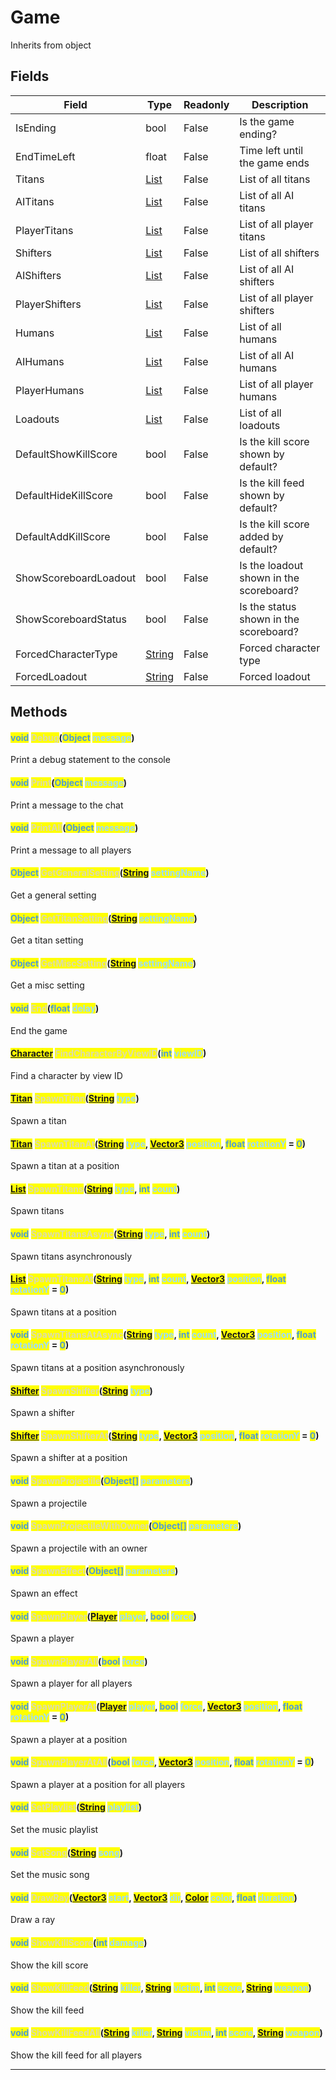 # Game
Inherits from object
## Fields
|Field|Type|Readonly|Description|
|---|---|---|---|
|IsEnding|bool|False|Is the game ending?|
|EndTimeLeft|float|False|Time left until the game ends|
|Titans|[List](../objects/List.md)|False|List of all titans|
|AITitans|[List](../objects/List.md)|False|List of all AI titans|
|PlayerTitans|[List](../objects/List.md)|False|List of all player titans|
|Shifters|[List](../objects/List.md)|False|List of all shifters|
|AIShifters|[List](../objects/List.md)|False|List of all AI shifters|
|PlayerShifters|[List](../objects/List.md)|False|List of all player shifters|
|Humans|[List](../objects/List.md)|False|List of all humans|
|AIHumans|[List](../objects/List.md)|False|List of all AI humans|
|PlayerHumans|[List](../objects/List.md)|False|List of all player humans|
|Loadouts|[List](../objects/List.md)|False|List of all loadouts|
|DefaultShowKillScore|bool|False|Is the kill score shown by default?|
|DefaultHideKillScore|bool|False|Is the kill feed shown by default?|
|DefaultAddKillScore|bool|False|Is the kill score added by default?|
|ShowScoreboardLoadout|bool|False|Is the loadout shown in the scoreboard?|
|ShowScoreboardStatus|bool|False|Is the status shown in the scoreboard?|
|ForcedCharacterType|[String](../static/String.md)|False|Forced character type|
|ForcedLoadout|[String](../static/String.md)|False|Forced loadout|
## Methods
#### <mark style="color:#509cd4;">void</mark> <mark style="color:#dcdcaa;">Debug</mark>(<mark style="color:#509cd4;">Object</mark> <mark style="color:#9cdcfe;">message</mark>)
Print a debug statement to the console
#### <mark style="color:#509cd4;">void</mark> <mark style="color:#dcdcaa;">Print</mark>(<mark style="color:#509cd4;">Object</mark> <mark style="color:#9cdcfe;">message</mark>)
Print a message to the chat
#### <mark style="color:#509cd4;">void</mark> <mark style="color:#dcdcaa;">PrintAll</mark>(<mark style="color:#509cd4;">Object</mark> <mark style="color:#9cdcfe;">message</mark>)
Print a message to all players
#### <mark style="color:#509cd4;">Object</mark> <mark style="color:#dcdcaa;">GetGeneralSetting</mark>(<mark style="color:#509cd4;">[String](../static/String.md)</mark> <mark style="color:#9cdcfe;">settingName</mark>)
Get a general setting
#### <mark style="color:#509cd4;">Object</mark> <mark style="color:#dcdcaa;">GetTitanSetting</mark>(<mark style="color:#509cd4;">[String](../static/String.md)</mark> <mark style="color:#9cdcfe;">settingName</mark>)
Get a titan setting
#### <mark style="color:#509cd4;">Object</mark> <mark style="color:#dcdcaa;">GetMiscSetting</mark>(<mark style="color:#509cd4;">[String](../static/String.md)</mark> <mark style="color:#9cdcfe;">settingName</mark>)
Get a misc setting
#### <mark style="color:#509cd4;">void</mark> <mark style="color:#dcdcaa;">End</mark>(<mark style="color:#509cd4;">float</mark> <mark style="color:#9cdcfe;">delay</mark>)
End the game
#### <mark style="color:#509cd4;">[Character](../objects/Character.md)</mark> <mark style="color:#dcdcaa;">FindCharacterByViewID</mark>(<mark style="color:#509cd4;">int</mark> <mark style="color:#9cdcfe;">viewID</mark>)
Find a character by view ID
#### <mark style="color:#509cd4;">[Titan](../objects/Titan.md)</mark> <mark style="color:#dcdcaa;">SpawnTitan</mark>(<mark style="color:#509cd4;">[String](../static/String.md)</mark> <mark style="color:#9cdcfe;">type</mark>)
Spawn a titan
#### <mark style="color:#509cd4;">[Titan](../objects/Titan.md)</mark> <mark style="color:#dcdcaa;">SpawnTitanAt</mark>(<mark style="color:#509cd4;">[String](../static/String.md)</mark> <mark style="color:#9cdcfe;">type</mark>, <mark style="color:#509cd4;">[Vector3](../objects/Vector3.md)</mark> <mark style="color:#9cdcfe;">position</mark>, <mark style="color:#509cd4;">float</mark> <mark style="color:#9cdcfe;">rotationY</mark> = <mark style="color:#509cd4;">0</mark>)
Spawn a titan at a position
#### <mark style="color:#509cd4;">[List](../objects/List.md)</mark> <mark style="color:#dcdcaa;">SpawnTitans</mark>(<mark style="color:#509cd4;">[String](../static/String.md)</mark> <mark style="color:#9cdcfe;">type</mark>, <mark style="color:#509cd4;">int</mark> <mark style="color:#9cdcfe;">count</mark>)
Spawn titans
#### <mark style="color:#509cd4;">void</mark> <mark style="color:#dcdcaa;">SpawnTitansAsync</mark>(<mark style="color:#509cd4;">[String](../static/String.md)</mark> <mark style="color:#9cdcfe;">type</mark>, <mark style="color:#509cd4;">int</mark> <mark style="color:#9cdcfe;">count</mark>)
Spawn titans asynchronously
#### <mark style="color:#509cd4;">[List](../objects/List.md)</mark> <mark style="color:#dcdcaa;">SpawnTitansAt</mark>(<mark style="color:#509cd4;">[String](../static/String.md)</mark> <mark style="color:#9cdcfe;">type</mark>, <mark style="color:#509cd4;">int</mark> <mark style="color:#9cdcfe;">count</mark>, <mark style="color:#509cd4;">[Vector3](../objects/Vector3.md)</mark> <mark style="color:#9cdcfe;">position</mark>, <mark style="color:#509cd4;">float</mark> <mark style="color:#9cdcfe;">rotationY</mark> = <mark style="color:#509cd4;">0</mark>)
Spawn titans at a position
#### <mark style="color:#509cd4;">void</mark> <mark style="color:#dcdcaa;">SpawnTitansAtAsync</mark>(<mark style="color:#509cd4;">[String](../static/String.md)</mark> <mark style="color:#9cdcfe;">type</mark>, <mark style="color:#509cd4;">int</mark> <mark style="color:#9cdcfe;">count</mark>, <mark style="color:#509cd4;">[Vector3](../objects/Vector3.md)</mark> <mark style="color:#9cdcfe;">position</mark>, <mark style="color:#509cd4;">float</mark> <mark style="color:#9cdcfe;">rotationY</mark> = <mark style="color:#509cd4;">0</mark>)
Spawn titans at a position asynchronously
#### <mark style="color:#509cd4;">[Shifter](../objects/Shifter.md)</mark> <mark style="color:#dcdcaa;">SpawnShifter</mark>(<mark style="color:#509cd4;">[String](../static/String.md)</mark> <mark style="color:#9cdcfe;">type</mark>)
Spawn a shifter
#### <mark style="color:#509cd4;">[Shifter](../objects/Shifter.md)</mark> <mark style="color:#dcdcaa;">SpawnShifterAt</mark>(<mark style="color:#509cd4;">[String](../static/String.md)</mark> <mark style="color:#9cdcfe;">type</mark>, <mark style="color:#509cd4;">[Vector3](../objects/Vector3.md)</mark> <mark style="color:#9cdcfe;">position</mark>, <mark style="color:#509cd4;">float</mark> <mark style="color:#9cdcfe;">rotationY</mark> = <mark style="color:#509cd4;">0</mark>)
Spawn a shifter at a position
#### <mark style="color:#509cd4;">void</mark> <mark style="color:#dcdcaa;">SpawnProjectile</mark>(<mark style="color:#509cd4;">Object[]</mark> <mark style="color:#9cdcfe;">parameters</mark>)
Spawn a projectile
#### <mark style="color:#509cd4;">void</mark> <mark style="color:#dcdcaa;">SpawnProjectileWithOwner</mark>(<mark style="color:#509cd4;">Object[]</mark> <mark style="color:#9cdcfe;">parameters</mark>)
Spawn a projectile with an owner
#### <mark style="color:#509cd4;">void</mark> <mark style="color:#dcdcaa;">SpawnEffect</mark>(<mark style="color:#509cd4;">Object[]</mark> <mark style="color:#9cdcfe;">parameters</mark>)
Spawn an effect
#### <mark style="color:#509cd4;">void</mark> <mark style="color:#dcdcaa;">SpawnPlayer</mark>(<mark style="color:#509cd4;">[Player](../objects/Player.md)</mark> <mark style="color:#9cdcfe;">player</mark>, <mark style="color:#509cd4;">bool</mark> <mark style="color:#9cdcfe;">force</mark>)
Spawn a player
#### <mark style="color:#509cd4;">void</mark> <mark style="color:#dcdcaa;">SpawnPlayerAll</mark>(<mark style="color:#509cd4;">bool</mark> <mark style="color:#9cdcfe;">force</mark>)
Spawn a player for all players
#### <mark style="color:#509cd4;">void</mark> <mark style="color:#dcdcaa;">SpawnPlayerAt</mark>(<mark style="color:#509cd4;">[Player](../objects/Player.md)</mark> <mark style="color:#9cdcfe;">player</mark>, <mark style="color:#509cd4;">bool</mark> <mark style="color:#9cdcfe;">force</mark>, <mark style="color:#509cd4;">[Vector3](../objects/Vector3.md)</mark> <mark style="color:#9cdcfe;">position</mark>, <mark style="color:#509cd4;">float</mark> <mark style="color:#9cdcfe;">rotationY</mark> = <mark style="color:#509cd4;">0</mark>)
Spawn a player at a position
#### <mark style="color:#509cd4;">void</mark> <mark style="color:#dcdcaa;">SpawnPlayerAtAll</mark>(<mark style="color:#509cd4;">bool</mark> <mark style="color:#9cdcfe;">force</mark>, <mark style="color:#509cd4;">[Vector3](../objects/Vector3.md)</mark> <mark style="color:#9cdcfe;">position</mark>, <mark style="color:#509cd4;">float</mark> <mark style="color:#9cdcfe;">rotationY</mark> = <mark style="color:#509cd4;">0</mark>)
Spawn a player at a position for all players
#### <mark style="color:#509cd4;">void</mark> <mark style="color:#dcdcaa;">SetPlaylist</mark>(<mark style="color:#509cd4;">[String](../static/String.md)</mark> <mark style="color:#9cdcfe;">playlist</mark>)
Set the music playlist
#### <mark style="color:#509cd4;">void</mark> <mark style="color:#dcdcaa;">SetSong</mark>(<mark style="color:#509cd4;">[String](../static/String.md)</mark> <mark style="color:#9cdcfe;">song</mark>)
Set the music song
#### <mark style="color:#509cd4;">void</mark> <mark style="color:#dcdcaa;">DrawRay</mark>(<mark style="color:#509cd4;">[Vector3](../objects/Vector3.md)</mark> <mark style="color:#9cdcfe;">start</mark>, <mark style="color:#509cd4;">[Vector3](../objects/Vector3.md)</mark> <mark style="color:#9cdcfe;">dir</mark>, <mark style="color:#509cd4;">[Color](../objects/Color.md)</mark> <mark style="color:#9cdcfe;">color</mark>, <mark style="color:#509cd4;">float</mark> <mark style="color:#9cdcfe;">duration</mark>)
Draw a ray
#### <mark style="color:#509cd4;">void</mark> <mark style="color:#dcdcaa;">ShowKillScore</mark>(<mark style="color:#509cd4;">int</mark> <mark style="color:#9cdcfe;">damage</mark>)
Show the kill score
#### <mark style="color:#509cd4;">void</mark> <mark style="color:#dcdcaa;">ShowKillFeed</mark>(<mark style="color:#509cd4;">[String](../static/String.md)</mark> <mark style="color:#9cdcfe;">killer</mark>, <mark style="color:#509cd4;">[String](../static/String.md)</mark> <mark style="color:#9cdcfe;">victim</mark>, <mark style="color:#509cd4;">int</mark> <mark style="color:#9cdcfe;">score</mark>, <mark style="color:#509cd4;">[String](../static/String.md)</mark> <mark style="color:#9cdcfe;">weapon</mark>)
Show the kill feed
#### <mark style="color:#509cd4;">void</mark> <mark style="color:#dcdcaa;">ShowKillFeedAll</mark>(<mark style="color:#509cd4;">[String](../static/String.md)</mark> <mark style="color:#9cdcfe;">killer</mark>, <mark style="color:#509cd4;">[String](../static/String.md)</mark> <mark style="color:#9cdcfe;">victim</mark>, <mark style="color:#509cd4;">int</mark> <mark style="color:#9cdcfe;">score</mark>, <mark style="color:#509cd4;">[String](../static/String.md)</mark> <mark style="color:#9cdcfe;">weapon</mark>)
Show the kill feed for all players

---

